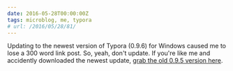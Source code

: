 ```yaml
---
date: 2016-05-28T00:00:00Z
tags: microblog, me, typora
# url: /2016/05/28/81/
---
```


Updating to the newest version of Typora (0.9.6) for Windows caused me to lose a 300 word link post. So, yeah, don't update. If you're like me and accidently downloaded the newest update, [grab the old 0.9.5 version here](https://typora.io/windows/typora-update0505.exe). 

